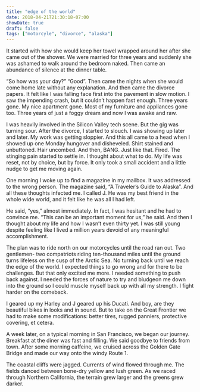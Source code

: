 ```yaml
---
title: "edge of the world"
date: 2018-04-21T21:30:18-07:00
showDate: true
draft: false
tags: ["motorcyle", "divorce", "alaska"]
---
```

It started with how she would keep her towel wrapped around her after she came out of the shower. We were married for three years and suddenly she was ashamed to walk around the bedroom naked. Then came an abundance of silence at the dinner table.

“So how was your day?” “Good”. Then came the nights when she would come home late without any explanation. And then came the divorce papers. It felt like I was falling face first into the pavement in slow motion. I saw the impending crash, but it couldn’t happen fast enough. Three years gone. My nice apartment gone. Most of my furniture and appliances gone too. Three years of just a foggy dream and now I was awake and raw.

I was heavily involved in the Silicon Valley tech scene. But the gig was turning sour. After the divorce, I started to slouch. I was showing up later and later. My work was getting sloppier. And this all came to a head when I showed up one Monday hungover and disheveled. Shirt stained and unbuttoned. Hair uncombed. And then, BANG. Just like that. Fired.
The stinging pain started to settle in. I thought about what to do. My life was reset, not by choice, but by force. It only took a small accident and a little nudge to get me moving again.

One morning I woke up to find a magazine in my mailbox. It was addressed to the wrong person. The magazine said, “A Traveler’s Guide to Alaska”. And all these thoughts infected me. I called J. He was my best friend in the whole wide world, and it felt like he was all I had left.

He said, “yes,” almost immediately. In fact, I was hesitant and he had to convince me.
“This can be an important moment for us,” he said. And then I thought about my life and how I wasn’t even thirty yet. I was still young despite feeling like I lived a million years devoid of any meaningful accomplishment.

The plan was to ride north on our motorcycles until the road ran out. Two gentlemen- two compatriots riding ten-thousand miles until the ground turns lifeless on the cusp of the Arctic Sea. No turning back until we reach the edge of the world.
I expected things to go wrong and for there to be challenges. But that only excited me more. I needed something to push back against. I needed the forces of nature to try and bludgeon me down into the ground so I could muscle myself back up with all my strength. I fight harder on the comeback.

I geared up my Harley and J geared up his Ducati. And boy, are they beautiful bikes in looks and in sound. But to take on the Great Frontier we had to make some modifications: better tires, rugged panniers, protective covering, et cetera.

A week later, on a typical morning in San Francisco, we began our journey. Breakfast at the diner was fast and filling. We said goodbye to friends from town. After some morning caffeine, we cruised across the Golden Gate Bridge and made our way onto the windy Route 1.

The coastal cliffs were jagged. Currents of wind flowed through me. The fields danced between bone-dry yellow and lush green. As we raced through Northern California, the terrain grew larger and the greens grew darker.
